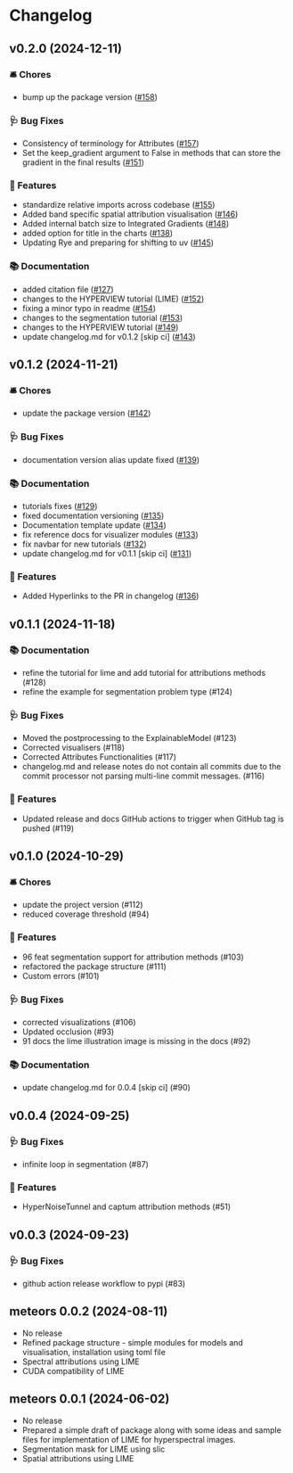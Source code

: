 # Changelog

## v0.2.0 (2024-12-11)

### 🛎️ Chores
- bump up the package version ([#158](https://github.com/xai4space/meteors/pull/158))

### 🩺 Bug Fixes
- Consistency of terminology for Attributes ([#157](https://github.com/xai4space/meteors/pull/157))
- Set the keep_gradient argument to False in methods that can store the gradient in the final results ([#151](https://github.com/xai4space/meteors/pull/151))

### 🔨 Features
- standardize relative imports across codebase ([#155](https://github.com/xai4space/meteors/pull/155))
- Added band specific spatial attribution visualisation ([#146](https://github.com/xai4space/meteors/pull/146))
- Added internal batch size to Integrated Gradients ([#148](https://github.com/xai4space/meteors/pull/148))
- added option for title in the charts ([#138](https://github.com/xai4space/meteors/pull/138))
- Updating Rye and preparing for shifting to uv ([#145](https://github.com/xai4space/meteors/pull/145))

### 📚 Documentation
- added citation file ([#127](https://github.com/xai4space/meteors/pull/127))
- changes to the HYPERVIEW tutorial (LIME) ([#152](https://github.com/xai4space/meteors/pull/152))
- fixing a minor typo in readme ([#154](https://github.com/xai4space/meteors/pull/154))
- changes to the segmentation tutorial ([#153](https://github.com/xai4space/meteors/pull/153))
- changes to the HYPERVIEW tutorial ([#149](https://github.com/xai4space/meteors/pull/149))
- update changelog.md for v0.1.2 [skip ci] ([#143](https://github.com/xai4space/meteors/pull/143))

## v0.1.2 (2024-11-21)

### 🛎️ Chores

- update the package version ([#142](https://github.com/xai4space/meteors/pull/142))

### 🩺 Bug Fixes

- documentation version alias update fixed ([#139](https://github.com/xai4space/meteors/pull/139))

### 📚 Documentation

- tutorials fixes ([#129](https://github.com/xai4space/meteors/pull/129))
- fixed documentation versioning ([#135](https://github.com/xai4space/meteors/pull/135))
- Documentation template update ([#134](https://github.com/xai4space/meteors/pull/134))
- fix reference docs for visualizer modules ([#133](https://github.com/xai4space/meteors/pull/133))
- fix navbar for new tutorials ([#132](https://github.com/xai4space/meteors/pull/132))
- update changelog.md for v0.1.1 [skip ci] ([#131](https://github.com/xai4space/meteors/pull/131))

### 🔨 Features

- Added Hyperlinks to the PR in changelog ([#136](https://github.com/xai4space/meteors/pull/136))

## v0.1.1 (2024-11-18)

### 📚 Documentation

- refine the tutorial for lime and add tutorial for attributions methods (#128)
- refine the example for segmentation problem type (#124)

### 🩺 Bug Fixes

- Moved the postprocessing to the ExplainableModel (#123)
- Corrected visualisers (#118)
- Corrected Attributes Functionalities (#117)
- changelog.md and release notes do not contain all commits due to the commit processor not parsing multi-line commit messages. (#116)

### 🔨 Features

- Updated release and docs GitHub actions to trigger when GitHub tag is pushed (#119)

## v0.1.0 (2024-10-29)

### 🛎️ Chores

- update the project version (#112)
- reduced coverage threshold (#94)

### 🔨 Features

- 96 feat segmentation support for attribution methods (#103)
- refactored the package structure (#111)
- Custom errors (#101)

### 🩺 Bug Fixes

- corrected visualizations (#106)
- Updated occlusion (#93)
- 91 docs the lime illustration image is missing in the docs (#92)

### 📚 Documentation

- update changelog.md for 0.0.4 [skip ci] (#90)

## v0.0.4 (2024-09-25)

### 🩺 Bug Fixes

- infinite loop in segmentation (#87)

### 🔨 Features

- HyperNoiseTunnel and captum attribution methods (#51)

## v0.0.3 (2024-09-23)

### 🩺 Bug Fixes

- github action release workflow to pypi (#83)

## meteors 0.0.2 (2024-08-11)

- No release
- Refined package structure - simple modules for models and visualisation, installation using toml file
- Spectral attributions using LIME
- CUDA compatibility of LIME

## meteors 0.0.1 (2024-06-02)

- No release
- Prepared a simple draft of package along with some ideas and sample files for implementation of LIME for hyperspectral images.
- Segmentation mask for LIME using slic
- Spatial attributions using LIME
